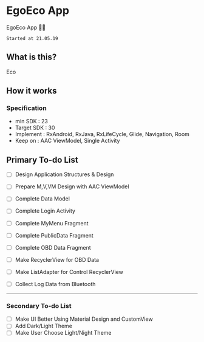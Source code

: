 # EgoEco App

EgoEco App 🏃‍♂


`Started at 21.05.19`


## What is this?

Eco

## How it works
### Specification
- min SDK : 23
- Target SDK : 30  
- Implement : RxAndroid, RxJava, RxLifeCycle, Glide, Navigation, Room
- Keep on : AAC ViewModel, Single Activity

## Primary To-do List 
- [ ] Design Application Structures & Design
- [ ] Prepare M,V,VM Design with AAC ViewModel
- [ ] Complete Data Model
- [ ] Complete Login Activity
- [ ] Complete MyMenu Fragment
- [ ] Complete PublicData Fragment
- [ ] Complete OBD Data Fragment
- [ ] Make RecyclerView for OBD Data
- [ ] Make ListAdapter for Control RecyclerView
- [ ] Collect Log Data from Bluetooth


----------------
### Secondary To-do List 
- [ ] Make UI Better Using Material Design and CustomView
- [ ] Add Dark/Light Theme
- [ ] Make User Choose Light/Night Theme

